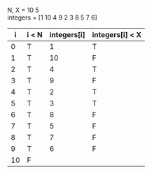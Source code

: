 N, X = 10 5  
integers = [1 10 4 9 2 3 8 5 7 6]  
  
| i   | i < N | integers[i] | integers[i] < X |
| --- | ----- | ----------- | --------------- |
| 0   | T     | 1           | T               |
| 1   | T     | 10          | F               |
| 2   | T     | 4           | T               |
| 3   | T     | 9           | F               |
| 4   | T     | 2           | T               |
| 5   | T     | 3           | T               |
| 6   | T     | 8           | F               |
| 7   | T     | 5           | F               |
| 8   | T     | 7           | F               |
| 9   | T     | 6           | F               |
| 10  | F     |             |                 |

